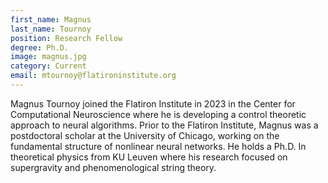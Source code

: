 ```yaml
---
first_name: Magnus
last_name: Tournoy
position: Research Fellow
degree: Ph.D.
image: magnus.jpg
category: Current
email: mtournoy@flatironinstitute.org
---
```

<!-- bio below -->
Magnus Tournoy joined the Flatiron Institute in 2023 in the Center for Computational Neuroscience where he is developing a control theoretic approach to neural algorithms. Prior to the Flatiron Institute, Magnus was a postdoctoral scholar at the University of Chicago, working on the fundamental structure of nonlinear neural networks. He holds a Ph.D. In theoretical physics from KU Leuven where his research focused on supergravity and phenomenological string theory.
